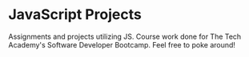 # JavaScript Projects

Assignments and projects utilizing JS. Course work done for The Tech Academy's Software Developer Bootcamp. 
Feel free to poke around! 
